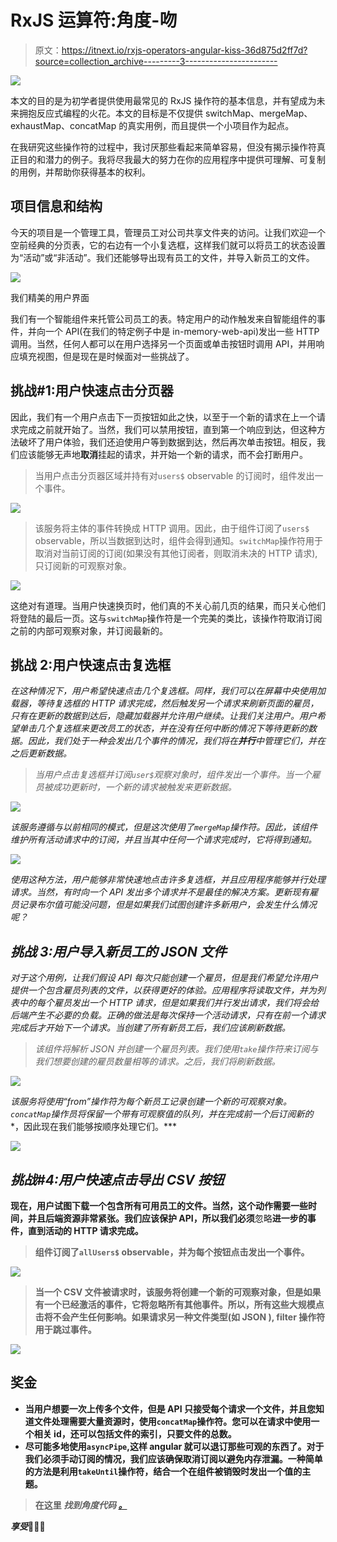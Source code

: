# RxJS 运算符:角度-吻

> 原文：<https://itnext.io/rxjs-operators-angular-kiss-36d875d2ff7d?source=collection_archive---------3----------------------->

![](img/bf87c4fe29e3acaec4052dcac65fec62.png)

本文的目的是为初学者提供使用最常见的 RxJS 操作符的基本信息，并有望成为未来拥抱反应式编程的火花。本文的目标是不仅提供 switchMap、mergeMap、exhaustMap、concatMap 的真实用例，而且提供一个小项目作为起点。

在我研究这些操作符的过程中，我讨厌那些看起来简单容易，但没有揭示操作符真正目的和潜力的例子。我将尽我最大的努力在你的应用程序中提供可理解、可复制的用例，并帮助你获得基本的权利。

## 项目信息和结构

今天的项目是一个管理工具，管理员工对公司共享文件夹的访问。让我们欢迎一个空前经典的分页表，它的右边有一个小复选框，这样我们就可以将员工的状态设置为“活动”或“非活动”。我们还能够导出现有员工的文件，并导入新员工的文件。

![](img/d37151e9628b2e2c37cc063f1c9025ef.png)

我们精美的用户界面

我们有一个智能组件来托管公司员工的表。特定用户的动作触发来自智能组件的事件，并向一个 API(在我们的特定例子中是 in-memory-web-api)发出一些 HTTP 调用。当然，任何人都可以在用户选择另一个页面或单击按钮时调用 API，并用响应填充视图，但是现在是时候面对一些挑战了。

## 挑战#1:用户快速点击分页器

因此，我们有一个用户点击下一页按钮如此之快，以至于一个新的请求在上一个请求完成之前就开始了。当然，我们可以禁用按钮，直到第一个响应到达，但这种方法破坏了用户体验，我们还迫使用户等到数据到达，然后再次单击按钮。相反，我们应该能够无声地**取消**挂起的请求，并开始一个新的请求，而不会打断用户。

> 当用户点击分页器区域并持有对`users$` observable 的订阅时，组件发出一个事件。

![](img/093b1fd3ab98dde4729750b3fd8e776c.png)

> 该服务将主体的事件转换成 HTTP 调用。因此，由于组件订阅了`users$` observable，所以当数据到达时，组件会得到通知。`switchMap`操作符用于取消对当前订阅的订阅(如果没有其他订阅者，则取消未决的 HTTP 请求),只订阅新的可观察对象。

![](img/1edc48f6e7c122acb275acd5d64af287.png)

这绝对有道理。当用户快速换页时，他们真的不关心前几页的结果，而只关心他们将登陆的最后一页。这与`switchMap`操作符是一个完美的类比，该操作符取消订阅之前的内部可观察对象，并订阅最新的。

## **挑战 2:用户快速点击复选框**

*在这种情况下，用户希望快速点击几个复选框。同样，我们可以在屏幕中央使用加载器，等待复选框的 HTTP 请求完成，然后触发另一个请求来刷新页面的雇员，只有在更新的数据到达后，隐藏加载器并允许用户继续。让我们关注用户。用户希望单击几个复选框来更改员工的状态，并在没有任何中断的情况下等待更新的数据。因此，我们处于一种会发出几个事件的情况，我们将在**并行**中管理它们，并在之后更新数据。*

> *当用户点击复选框并订阅`user$`观察对象时，组件发出一个事件。当一个雇员被成功更新时，一个新的请求被触发来更新数据。*

*![](img/b7f47ba47b8d1a0366bcc573c6b3e8b5.png)*

*该服务遵循与以前相同的模式，但是这次使用了`mergeMap`操作符。因此，该组件维护所有活动请求中的订阅，并且当其中任何一个请求完成时，它将得到通知。*

*![](img/0171d32143c44e600fee103ff156c5a4.png)*

*使用这种方法，用户能够非常快速地点击许多复选框，并且应用程序能够并行处理请求。当然，有时向一个 API 发出多个请求并不是最佳的解决方案。更新现有雇员记录布尔值可能没问题，但是如果我们试图创建许多新用户，会发生什么情况呢？*

## *挑战 3:用户导入新员工的 JSON 文件*

*对于这个用例，让我们假设 API 每次只能创建一个雇员，但是我们希望允许用户提供一个包含雇员列表的文件，以获得更好的体验。应用程序将读取文件，并为列表中的每个雇员发出一个 HTTP 请求，但是如果我们并行发出请求，我们将会给后端产生不必要的负载。正确的做法是每次保持一个活动请求，只有在前一个请求完成后才开始下一个请求。当创建了所有新员工后，我们应该刷新数据。*

> *该组件将解析 JSON 并创建一个雇员列表。我们使用`take`操作符来订阅与我们想要创建的雇员数量相等的请求。之后，我们将刷新数据。*

*![](img/c4955e02a908d9048e5fccd197fbde4c.png)*

*该服务将使用“from”操作符为每个新员工记录创建一个新的可观察对象。`concatMap`操作员将保留一个带有可观察值的队列，并在完成前一个后订阅新的**，因此现在我们能够按顺序处理它们。***

*![](img/9888d1d767324b8be0563eaf60870f54.png)*

## ***挑战#4:用户快速点击导出 CSV 按钮***

**现在，用户试图下载一个包含所有可用员工的文件。当然，这个动作需要一些时间，并且后端资源非常紧张。我们应该保护 API，所以我们必须**忽略**进一步的事件，直到活动的 HTTP 请求完成。**

> **组件订阅了`allUsers$` observable，并为每个按钮点击发出一个事件。**

**![](img/f1612b35a8a254df015969e22421211a.png)**

> **当一个 CSV 文件被请求时，该服务将创建一个新的可观察对象，但是如果有一个已经激活的事件，它将忽略所有其他事件。所以，所有这些大规模点击将不会产生任何影响。如果请求另一种文件类型(如 JSON ), filter 操作符用于跳过事件。**

**![](img/3b8af3b5a79ab4e245e0d3f488fe455f.png)**

## ****奖金****

*   **当用户想要一次上传多个文件，但是 API 只接受每个请求一个文件，并且您知道文件处理需要大量资源时，使用`concatMap`操作符。您可以在请求中使用一个相关 id，还可以包括文件的索引，只要文件的总数。**
*   **尽可能多地使用`asyncPipe`,这样 angular 就可以退订那些可观的东西了。对于我们必须手动订阅的情况，我们应该确保取消订阅以避免内存泄漏。一种简单的方法是利用`takeUntil`操作符，结合一个在组件被销毁时发出一个值的主题。**

> **在这里 *找到角度代码 [*。*](https://github.com/stavrosdro/rxjs-operators)***

***享受*🚀🚀🚀**
